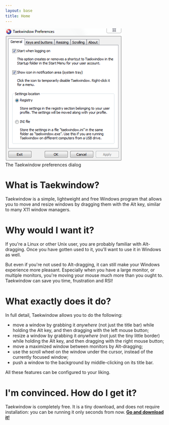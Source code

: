 ```yaml
---
layout: base
title: Home
---
```


<p class="rightmargin">
	<img src="/img/screenshots/preferences.png" alt="A screenshot of the Taekwindow preferences dialog"/><br/>
	The Taekwindow preferences dialog
</p>
		
What is Taekwindow?
===================

Taekwindow is a simple, lightweight and free Windows program that allows you to move and resize windows by dragging them with the Alt key, similar to many X11 window managers.

Why would I want it?
====================

If you're a Linux or other Unix user, you are probably familiar with Alt-dragging. Once you have gotten used to it, you'll want to use it in Windows as well.

But even if you're not used to Alt-dragging, it can still make your Windows experience more pleasant. Especially when you have a large monitor, or multiple monitors, you're moving your mouse much more than you ought to. Taekwindow can save you time, frustration and RSI!

What exactly does it do?
========================

In full detail, Taekwindow allows you to do the following:

* move a window by grabbing it _anywhere_ (not just the title bar) while holding the Alt key, and then dragging with the left mouse button;
* resize a window by grabbing it _anywhere_ (not just the tiny little border) while holding the Alt key, and then dragging with the right mouse button;
* move a maximized window between monitors by Alt-dragging;
* use the scroll wheel on the window under the cursor, instead of the currently focused window;
* push a window to the background by middle-clicking on its title bar.

All these features can be configured to your liking.

I'm convinced. How do I get it?
===============================

Taekwindow is completely free. It is a tiny download, and does not require installation: you can be running it only seconds from now.
**[Go and download it!](download.html)**
